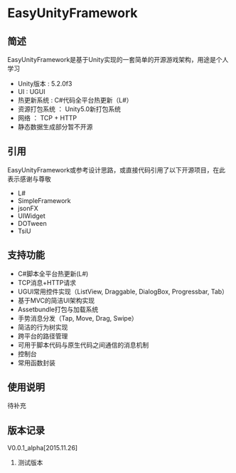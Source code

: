 # EasyUnityFramework

## 简述
EasyUnityFramework是基于Unity实现的一套简单的开源游戏架构，用途是个人学习

* Unity版本 : 5.2.0f3  
* UI : UGUI
* 热更新系统 : C#代码全平台热更新（L#）
* 资源打包系统 ： Unity5.0新打包系统
* 网络 ： TCP + HTTP
* 静态数据生成部分暂不开源

## 引用

EasyUnityFramework或参考设计思路，或直接代码引用了以下开源项目，在此表示感谢与尊敬

* L#
* SimpleFramework
* jsonFX
* UIWidget
* DOTween
* TsiU

## 支持功能

* C#脚本全平台热更新(L#)
* TCP消息+HTTP请求
* UGUI常用控件实现（ListView, Draggable, DialogBox, Progressbar, Tab）
* 基于MVC的简洁UI架构实现
* Assetbundle打包与加载系统
* 手势消息分发（Tap, Move, Drag, Swipe）
* 简洁的行为树实现
* 跨平台的路径管理
* 可用于脚本代码与原生代码之间通信的消息机制
* 控制台
* 常用函数封装

## 使用说明

待补充

## 版本记录

V0.0.1_alpha[2015.11.26]  

1. 测试版本
